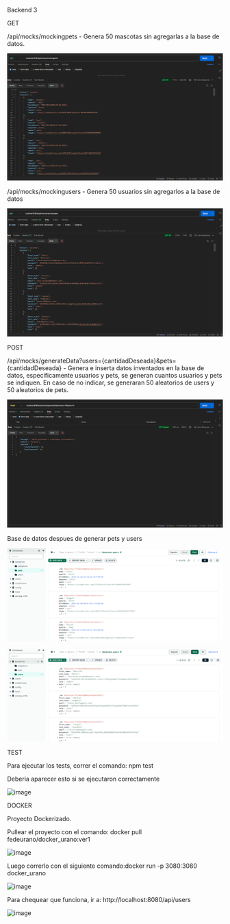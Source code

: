 Backend 3

GET

/api/mocks/mockingpets - Genera 50 mascotas sin agregarlas a la base de datos.

![Foto](src/imgs/image-1.png)

/api/mocks/mockingusers - Genera 50 usuarios sin agregarlos a la base de datos

![Foto](src/imgs/image.png)

POST 

/api/mocks/generateData?users={cantidadDeseada}&pets={cantidadDeseada} - Genera e inserta datos inventados en la base de datos, especificamente usuarios y pets, se generan cuantos usuarios y pets se indiquen. En caso de no indicar, se generaran 50 aleatorios de users y 50 aleatorios de pets.

![Foto](src/imgs/image-2.png)

Base de datos despues de generar pets y users

![10 pets](src/imgs/image-3.png)

![15 users](src/imgs/image-4.png)

TEST

Para ejecutar los tests, correr el comando: npm test

Deberia aparecer esto si se ejecutaron correctamente

![image](https://github.com/user-attachments/assets/4a9c2996-b896-489e-9f72-3e640eeff5f3)

DOCKER

Proyecto Dockerizado.

Pullear el proyecto con el comando: docker pull fedeurano/docker_urano:ver1

![image](https://github.com/user-attachments/assets/e785b590-5482-4ac2-8c9e-abb90cc29405)

Luego correrlo con el siguiente comando:docker run -p 3080:3080 docker_urano 

![image](https://github.com/user-attachments/assets/b5bf2f5d-a847-4e3e-acfc-fe9e090ed873)

Para chequear que funciona, ir a: http://localhost:8080/api/users

![image](https://github.com/user-attachments/assets/8be80435-3c9e-461d-80d1-a8a426f8b50d)




